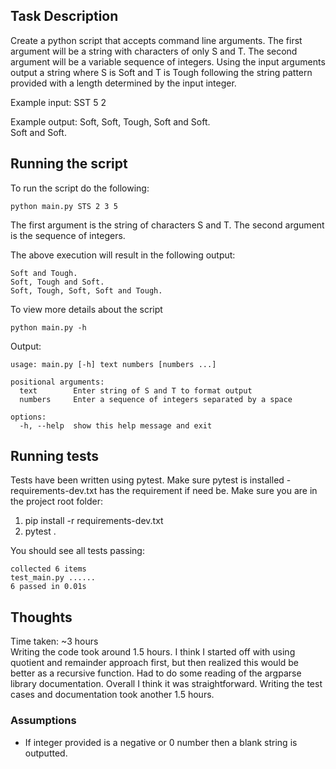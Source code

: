 ## Task Description

Create a python script that accepts command line arguments. The first argument will be a string with characters of only S and T. The second argument will be a variable sequence of integers. Using the input arguments output a string where S is Soft and T is Tough following the string pattern provided with a length determined by the input integer.

Example input:
SST 5 2

Example output:
Soft, Soft, Tough, Soft and Soft.  
Soft and Soft.

## Running the script

To run the script do the following:

`python main.py STS 2 3 5`

The first argument is the string of characters S and T. The second argument is the sequence of integers.

The above execution will result in the following output:

```
Soft and Tough.
Soft, Tough and Soft.
Soft, Tough, Soft, Soft and Tough.
```
To view more details about the script

`python main.py -h`

Output:

```
usage: main.py [-h] text numbers [numbers ...]

positional arguments:
  text        Enter string of S and T to format output
  numbers     Enter a sequence of integers separated by a space

options:
  -h, --help  show this help message and exit
```

## Running tests

Tests have been written using pytest. Make sure pytest is installed - requirements-dev.txt has the requirement if need be. Make sure you are in the project root folder:

1. pip install -r requirements-dev.txt
2. pytest .

You should see all tests passing:

```
collected 6 items
test_main.py ......
6 passed in 0.01s
```

## Thoughts

Time taken: ~3 hours  
Writing the code took around 1.5 hours. I think I started off with using quotient and remainder approach first, but then realized this would be better as a recursive function. Had to do some reading of the argparse library documentation. Overall I think it was straightforward.
Writing the test cases and documentation took another 1.5 hours.

### Assumptions 
- If integer provided is a negative or 0 number then a blank string is outputted.
